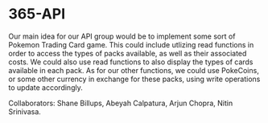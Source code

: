 # 365-API

Our main idea for our API group would be to implement some sort of Pokemon Trading Card game. This could include utlizing read functions in order to access the types of packs available, as well as their associated costs. We could also use read functions to also display the types of cards available in each pack. As for our other functions, we could use PokeCoins, or some other currency in exchange for these packs, using write operations to update accordingly. 

Collaborators:
Shane Billups,
Abeyah Calpatura,
Arjun Chopra,
Nitin Srinivasa.

